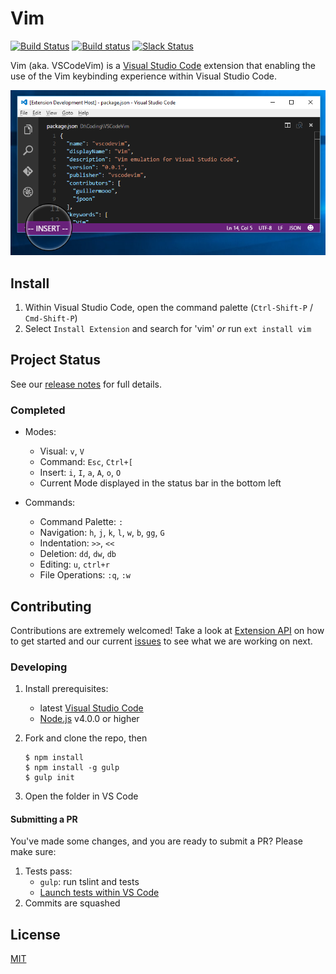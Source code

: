 # Vim

[![Build Status](https://travis-ci.org/VSCodeVim/Vim.svg?branch=master)](https://travis-ci.org/VSCodeVim/Vim) [![Build status](https://ci.appveyor.com/api/projects/status/0t6ljij7g5h0ddx8?svg=true)](https://ci.appveyor.com/project/guillermooo/vim) [![Slack Status](http://slackin.westus.cloudapp.azure.com/badge.svg)](http://slackin.westus.cloudapp.azure.com)

Vim (aka. VSCodeVim) is a [Visual Studio Code](https://code.visualstudio.com/) extension that enabling the use of the Vim keybinding experience within Visual Studio Code. 

![Screenshot](images/screen.png)

## Install

1. Within Visual Studio Code, open the command palette (`Ctrl-Shift-P` / `Cmd-Shift-P`)
2. Select `Install Extension` and search for 'vim' *or* run `ext install vim`

## Project Status

See our [release notes](https://github.com/VSCodeVim/Vim/releases) for full details.

### Completed

* Modes:
    * Visual: `v`, `V`
    * Command: `Esc`, `Ctrl+[`
	* Insert: `i`, `I`, `a`, `A`, `o`, `O`
	* Current Mode displayed in the status bar in the bottom left

* Commands:
	* Command Palette: `:`
	* Navigation: `h`, `j`, `k`, `l`, `w`, `b`, `gg`, `G`
	* Indentation: `>>`, `<<`
	* Deletion: `dd`, `dw`, `db`
	* Editing: `u`, `ctrl+r`
	* File Operations: `:q`, `:w`

## Contributing

Contributions are extremely welcomed! 
Take a look at [Extension API](https://code.visualstudio.com/docs/extensionAPI/overview) on how to get started and our current [issues](https://github.com/VSCodeVim/Vim/issues) to see what we are working on next.

### Developing

1. Install prerequisites:
   * latest [Visual Studio Code](https://code.visualstudio.com/)
   * [Node.js](https://nodejs.org/) v4.0.0 or higher
2. Fork and clone the repo, then

	```
	$ npm install
	$ npm install -g gulp
	$ gulp init
	```

3. Open the folder in VS Code

#### Submitting a PR

You've made some changes, and you are ready to submit a PR? Please make sure:

1. Tests pass:
	* `gulp`: run tslint and tests
	* [Launch tests within VS Code](https://code.visualstudio.com/docs/extensions/testing-extensions)
2. Commits are squashed

## License

[MIT](LICENSE.txt)
